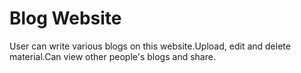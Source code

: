 # Blog Website

User can write various blogs on this website.Upload, edit and delete material.Can view other people's blogs and share.
